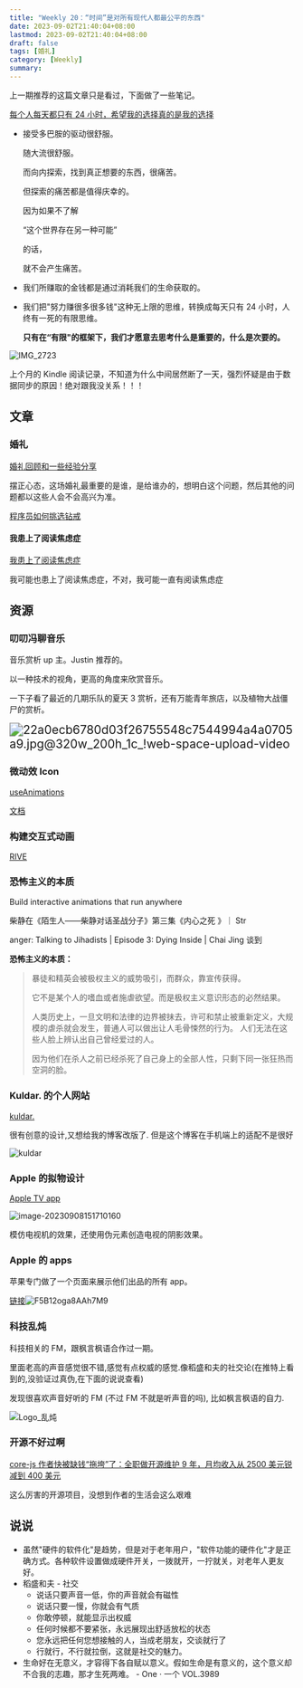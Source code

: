 ```yaml
---
title: "Weekly 20：“时间”是对所有现代人都最公平的东西"
date: 2023-09-02T21:40:04+08:00
lastmod: 2023-09-02T21:40:04+08:00
draft: false
tags: [婚礼]
category: [Weekly]
summary: 
---
```


上一期推荐的这篇文章只是看过，下面做了一些笔记。

[每个人每天都只有 24 小时，希望我的选择真的是我的选择](https://justinyan.me/post/5790)

- 接受多巴胺的驱动很舒服。

  随大流很舒服。

  而向内探索，找到真正想要的东西，很痛苦。

  但探索的痛苦都是值得庆幸的。

  因为如果不了解

  “这个世界存在另一种可能”

  的话，

  就不会产生痛苦。

- 我们所赚取的金钱都是通过消耗我们的生命获取的。

- 我们把"努力赚很多很多钱"这种无上限的思维，转换成每天只有 24 小时，人终有一死的有限思维。

  **只有在“有限"的框架下，我们才愿意去思考什么是重要的，什么是次要的。**

![IMG_2723](https://raw.githubusercontent.com/huyixi/Pics/main/uPic/IMG_2723.jpg)

上个月的 Kindle 阅读记录，不知道为什么中间居然断了一天，强烈怀疑是由于数据同步的原因！绝对跟我没关系！！！

## 文章

### 婚礼

[婚礼回顾和一些经验分享](https://www.kawabangga.com/posts/4840)

摆正心态，这场婚礼最重要的是谁，是给谁办的，想明白这个问题，然后其他的问题都以这些人会不会高兴为准。

[程序员如何挑选钻戒](https://www.kawabangga.com/posts/4150)

#### 我患上了阅读焦虑症

[我患上了阅读焦虑症](https://thiscute.world/posts/reading-anxiety/)

我可能也患上了阅读焦虑症，不对，我可能一直有阅读焦虑症

## 资源

### 叨叨冯聊音乐

音乐赏析 up 主。Justin 推荐的。

以一种技术的视角，更高的角度来欣赏音乐。

一下子看了最近的几期乐队的夏天 3 赏析，还有万能青年旅店，以及植物大战僵尸的赏析。

<img src="https://raw.githubusercontent.com/huyixi/Pics/main/uPic/22a0ecb6780d03f26755548c7544994a4a0705a9.jpg@320w_200h_1c_!web-space-upload-video.webp" alt="22a0ecb6780d03f26755548c7544994a4a0705a9.jpg@320w_200h_1c_!web-space-upload-video" style="zoom:150%;" />

### 微动效 Icon

[useAnimations](https://useanimations.com/index.html#explore)

[文档](https://airbnb.io/lottie/#/web)

### 构建交互式动画

[RIVE](https://rive.app)

### 恐怖主义的本质

Build interactive animations that run anywhere

柴静在《陌生人——柴静对话圣战分子》第三集《内心之死 》｜ Str

anger: Talking to Jihadists | Episode 3: Dying Inside | Chai Jing 谈到

**恐怖主义的本质：**

> 暴徒和精英会被极权主义的威势吸引，而群众，靠宣传获得。
>
> 它不是某个人的嗜血或者施虐欲望。而是极权主义意识形态的必然结果。
>
> 人类历史上，一旦文明和法律的边界被抹去，许可和禁止被重新定义，大规模的虐杀就会发生，普通人可以做出让人毛骨悚然的行为。 人们无法在这些人脸上辨认出自己曾经爱过的人。
>
> 因为他们在杀人之前已经杀死了自己身上的全部人性，只剩下同一张狂热而空洞的脸。

### Kuldar. 的个人网站

[kuldar.](https://kuldar.com/)

很有创意的设计,又想给我的博客改版了. 但是这个博客在手机端上的适配不是很好

![kuldar](https://raw.githubusercontent.com/huyixi/Pics/main/uPic/kuldar.jpg)

### Apple 的拟物设计

[Apple TV app](https://www.apple.com/apple-tv-app/)

![image-20230908151710160](https://raw.githubusercontent.com/huyixi/Pics/main/uPic/image-20230908151710160.png)

模仿电视机的效果，还使用伪元素创造电视的阴影效果。

### Apple 的 apps

苹果专门做了一个页面来展示他们出品的所有 app。

[链接](https://t.co/YTduMDF5aI)![F5B12oga8AAh7M9](https://raw.githubusercontent.com/huyixi/Pics/main/uPic/F5B12oga8AAh7M9.jpeg)

### 科技乱炖

科技相关的 FM，跟枫言枫语合作过一期。

里面老高的声音感觉很不错,感觉有点权威的感觉.像稻盛和夫的社交论(在推特上看到的,没验证过真伪,在下面的说说查看)

发现很喜欢声音好听的 FM (不过 FM 不就是听声音的吗), 比如枫言枫语的自力.

![Logo_乱炖](https://raw.githubusercontent.com/huyixi/Pics/main/uPic/Logo_%E4%B9%B1%E7%82%96.jpg)

### 开源不好过啊

[core-js 作者快被缺钱“拖垮”了：全职做开源维护 9 年，月均收入从 2500 美元锐减到 400 美元](https://www.infoq.cn/article/s8jsfyhxu8vowd1uphkp)

这么厉害的开源项目，没想到作者的生活会这么艰难

## 说说

- 虽然"硬件的软件化"是趋势，但是对于老年用户，"软件功能的硬件化"才是正确方式。各种软件设置做成硬件开关，一拨就开，一拧就关，对老年人更友好。
- 稻盛和夫 - 社交
  - 说话只要声音一低，你的声音就会有磁性
  - 说话只要一慢，你就会有气质
  - 你敢停顿，就能显示出权威
  - 任何时候都不要紧张，永远展现出舒适放松的状态
  - 您永远把任何您想接触的人，当成老朋友，交谈就行了
  - 行就行，不行就拉倒，这就是社交的魅力。
- 生命好在无意义，才容得下各自赋以意义。假如生命是有意义的，这个意义却不合我的志趣，那才生死两难。 - One · 一个 VOL.3989
